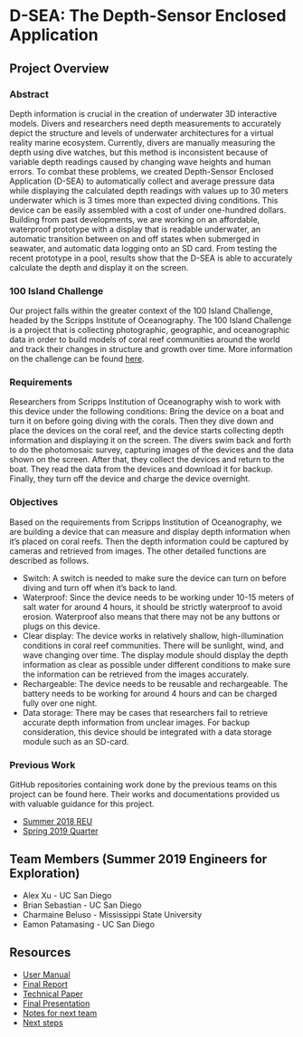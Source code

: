 # D-SEA: The Depth-Sensor Enclosed Application
## Project Overview
### Abstract
Depth information is crucial in the creation of underwater 3D interactive models. Divers and researchers need depth measurements to accurately depict the structure and levels of underwater architectures for a virtual reality marine ecosystem. Currently, divers are manually measuring the depth using dive watches, but this method is inconsistent because of variable depth readings caused by changing wave heights and human errors.  To combat these problems, we created Depth-Sensor Enclosed Application (D-SEA) to automatically collect and average pressure data while displaying the calculated depth readings with values up to 30 meters underwater which is 3 times more than expected diving conditions. This device can be easily assembled with a cost of under one-hundred dollars.  Building from past developments, we are working on an affordable, waterproof prototype with a display that is readable underwater, an automatic transition between on and off states when submerged in seawater, and automatic data logging onto an SD card. From testing the recent prototype in a pool, results show that the D-SEA is able to accurately calculate the depth and display it on the screen.

### 100 Island Challenge
Our project falls within the greater context of the 100 Island Challenge, headed by the Scripps Institute of Oceanography. The 100 Island Challenge is a project that is collecting photographic, geographic, and oceanographic data in order to build models of coral reef communities around the world and track their changes in structure and growth over time. More information on the challenge can be found [here](http://100islandchallenge.org/).

### Requirements
Researchers from Scripps Institution of Oceanography wish to work with this device under the following conditions: Bring the device on a boat and turn it on before going diving with the corals. Then they dive down and place the devices on the coral reef, and the device starts collecting depth information and displaying it on the screen. The divers swim back and forth to do the photomosaic survey, capturing images of the devices and the data shown on the screen. After that, they collect the devices and return to the boat. They read the data from the devices and download it for backup. Finally, they turn off the device and charge the device overnight.

### Objectives
Based on the requirements from Scripps Institution of Oceanography, we are building a device that can measure and display depth information when it’s placed on coral reefs. Then the depth information could be captured by cameras and retrieved from images. The other detailed functions are described as follows.
* Switch: A switch is needed to make sure the device can turn on before diving and turn off when it’s back to land. 
* Waterproof: Since the device needs to be working under 10-15 meters of salt water for around 4 hours, it should be strictly waterproof to avoid erosion. Waterproof also means that there may not be any buttons or plugs on this device.
* Clear display: The device works in relatively shallow, high-illumination conditions in coral reef communities. There will be sunlight, wind, and wave changing over time. The display module should display the depth information as clear as possible under different conditions to make sure the information can be retrieved from the images accurately.
* Rechargeable: The device needs to be reusable and rechargeable. The battery needs to be working for around 4 hours and can be charged fully over one night.
* Data storage: There may be cases that researchers fail to retrieve accurate depth information from unclear images. For backup consideration, this device should be integrated with a data storage module such as an SD-card.


### Previous Work
GitHub repositories containing work done by the previous teams on this project can be found here. Their works and documentations provided us with valuable guidance for this project.
* [Summer 2018 REU](https://github.com/UCSD-E4E/coral-reef-mapping)
* [Spring 2019 Quarter](https://github.com/ChenLR/SIT)


## Team Members (Summer 2019 Engineers for Exploration)
* Alex Xu - UC San Diego
* Brian Sebastian - UC San Diego
* Charmaine Beluso - Mississippi State University
* Eamon Patamasing - UC San Diego

## Resources
* [User Manual](https://docs.google.com/document/d/1ufcVEwToTL347TIJa8BTdMBOQnbh-Dc6tYHnt09aWhc/edit?usp=sharing)
* [Final Report](https://docs.google.com/document/d/1GHIrqxifWv97SIiYkwtMFNrA6XIQ8vvvFCd0-GAbfDE/edit?usp=sharing)
* [Technical Paper]()
* [Final Presentation](https://docs.google.com/presentation/d/16IRXAvVATnhi6VliVaiazFm-Qb-JAyPtN_WVCFj1rOY/edit#slide=id.g3feb1946b7_17_0)
* [Notes for next team](https://docs.google.com/document/d/1U75X6sHqDsNa_K2ptZNxjGdgGvhvemMbGUb-xTKog6w/edit?usp=sharing)
* [Next steps](https://docs.google.com/document/d/1MVm5gGPROugtsDwmIqsRltZwrWXT1dNbkipjWg4ARCg/edit?usp=sharing)
